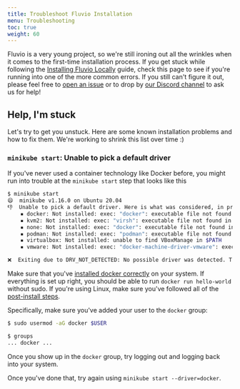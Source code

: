 ```yaml
---
title: Troubleshoot Fluvio Installation
menu: Troubleshooting
toc: true
weight: 60
---
```


Fluvio is a very young project, so we're still ironing out all the wrinkles
when it comes to the first-time installation process. If you get stuck while
following the [Installing Fluvio Locally] guide, check this page to see if
you're running into one of the more common errors. If you still can't figure
it out, please feel free to [open an issue] or to drop by
[our Discord channel] to ask us for help!

[Installing Fluvio Locally]: ./fluvio-local.md
[open an issue]: https://github.com/infinyon/fluvio/issues/new
[our Discord channel]: https://discord.gg/Z6ebmmh

## Help, I'm stuck

Let's try to get you unstuck. Here are some known installation problems and
how to fix them. We're working to shrink this list over time :)

### `minikube start`: Unable to pick a default driver

If you've never used a container technology like Docker before, you might run
into trouble at the `minikube start` step that looks like this

```bash
$ minikube start
😄  minikube v1.16.0 on Ubuntu 20.04
👎  Unable to pick a default driver. Here is what was considered, in preference order:
    ▪ docker: Not installed: exec: "docker": executable file not found in $PATH
    ▪ kvm2: Not installed: exec: "virsh": executable file not found in $PATH
    ▪ none: Not installed: exec: "docker": executable file not found in $PATH
    ▪ podman: Not installed: exec: "podman": executable file not found in $PATH
    ▪ virtualbox: Not installed: unable to find VBoxManage in $PATH
    ▪ vmware: Not installed: exec: "docker-machine-driver-vmware": executable file not found in $PATH

❌  Exiting due to DRV_NOT_DETECTED: No possible driver was detected. Try specifying --driver, or see https://minikube.sigs.k8s.io/docs/start/
```

Make sure that you've [installed docker correctly] on your system. If everything
is set up right, you should be able to run `docker run hello-world` without sudo.
If you're using Linux, make sure you've followed all of the [post-install steps].

Specifically, make sure you've added your user to the `docker` group:

```bash
$ sudo usermod -aG docker $USER
```

```bash
$ groups
... docker ...
```

Once you show up in the `docker` group, try logging out and logging back into your system.

Once you've done that, try again using `minikube start --driver=docker`.

[installed docker correctly]: https://hub.docker.com/search?q=&type=edition&offering=community&sort=updated_at&order=desc
[post-install steps]: https://docs.docker.com/engine/install/linux-postinstall/
